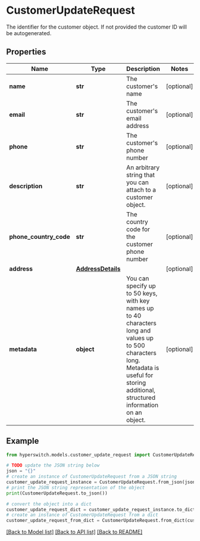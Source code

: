 # CustomerUpdateRequest

The identifier for the customer object. If not provided the customer ID will be autogenerated.

## Properties

Name | Type | Description | Notes
------------ | ------------- | ------------- | -------------
**name** | **str** | The customer&#39;s name | [optional] 
**email** | **str** | The customer&#39;s email address | [optional] 
**phone** | **str** | The customer&#39;s phone number | [optional] 
**description** | **str** | An arbitrary string that you can attach to a customer object. | [optional] 
**phone_country_code** | **str** | The country code for the customer phone number | [optional] 
**address** | [**AddressDetails**](AddressDetails.md) |  | [optional] 
**metadata** | **object** | You can specify up to 50 keys, with key names up to 40 characters long and values up to 500 characters long. Metadata is useful for storing additional, structured information on an object. | [optional] 

## Example

```python
from hyperswitch.models.customer_update_request import CustomerUpdateRequest

# TODO update the JSON string below
json = "{}"
# create an instance of CustomerUpdateRequest from a JSON string
customer_update_request_instance = CustomerUpdateRequest.from_json(json)
# print the JSON string representation of the object
print(CustomerUpdateRequest.to_json())

# convert the object into a dict
customer_update_request_dict = customer_update_request_instance.to_dict()
# create an instance of CustomerUpdateRequest from a dict
customer_update_request_from_dict = CustomerUpdateRequest.from_dict(customer_update_request_dict)
```
[[Back to Model list]](../README.md#documentation-for-models) [[Back to API list]](../README.md#documentation-for-api-endpoints) [[Back to README]](../README.md)


